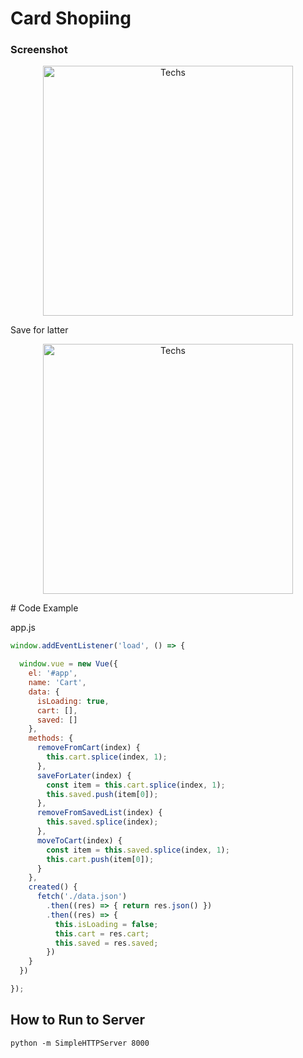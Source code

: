 <h1>Card Shopiing </h1>

### Screenshot

<p align="center">
  <a href="https://user-images.githubusercontent.com/34090058/74091381-e8a07a80-4ac7-11ea-9830-ba5c8098ef7a.png">
    <img alt="Techs" title="Techs" src="https://user-images.githubusercontent.com/34090058/74091381-e8a07a80-4ac7-11ea-9830-ba5c8098ef7a.png"width="400">
  </a>
</p>
Save for latter
<p align="center">
  <a href="https://user-images.githubusercontent.com/34090058/74091393-fc4be100-4ac7-11ea-83cb-01e90a293323.png">
    <img alt="Techs" title="Techs" src="https://user-images.githubusercontent.com/34090058/74091393-fc4be100-4ac7-11ea-83cb-01e90a293323.png"width="400">
  </a>
</p>
# Code Example

 app.js
  ```js
window.addEventListener('load', () => {

    window.vue = new Vue({
      el: '#app',
      name: 'Cart',
      data: {
        isLoading: true,
        cart: [],
        saved: []
      },
      methods: {
        removeFromCart(index) {
          this.cart.splice(index, 1);
        },
        saveForLater(index) {
          const item = this.cart.splice(index, 1);
          this.saved.push(item[0]);
        },
        removeFromSavedList(index) {
          this.saved.splice(index);
        },
        moveToCart(index) {
          const item = this.saved.splice(index, 1);
          this.cart.push(item[0]);
        }
      },
      created() {
        fetch('./data.json')
          .then((res) => { return res.json() })
          .then((res) => {
            this.isLoading = false;
            this.cart = res.cart;
            this.saved = res.saved;
          })
      }
    })
  
  });
   ```
   
   ## How to Run to Server
 ```
 python -m SimpleHTTPServer 8000
 ```
